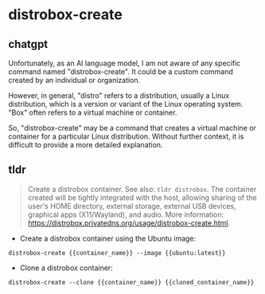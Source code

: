 # distrobox-create 
## chatgpt 
Unfortunately, as an AI language model, I am not aware of any specific command named "distrobox-create". It could be a custom command created by an individual or organization. 

However, in general, "distro" refers to a distribution, usually a Linux distribution, which is a version or variant of the Linux operating system. "Box" often refers to a virtual machine or container.

So, "distrobox-create" may be a command that creates a virtual machine or container for a particular Linux distribution. Without further context, it is difficult to provide a more detailed explanation. 

## tldr 
 
> Create a distrobox container. See also: `tldr distrobox`.
> The container created will be tightly integrated with the host, allowing sharing of the user's HOME directory, external storage, external USB devices, graphical apps (X11/Wayland), and audio.
> More information: <https://distrobox.privatedns.org/usage/distrobox-create.html>.

- Create a distrobox container using the Ubuntu image:

`distrobox-create {{container_name}} --image {{ubuntu:latest}}`

- Clone a distrobox container:

`distrobox-create --clone {{container_name}} {{cloned_container_name}}`
